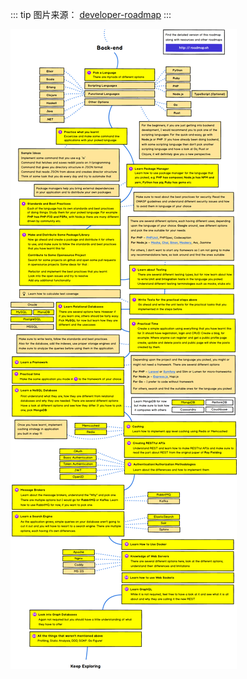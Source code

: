 ::: tip 图片来源：
[developer-roadmap](https://github.com/kamranahmedse/developer-roadmap)
:::

![后端](./imgs/back-end.png)
